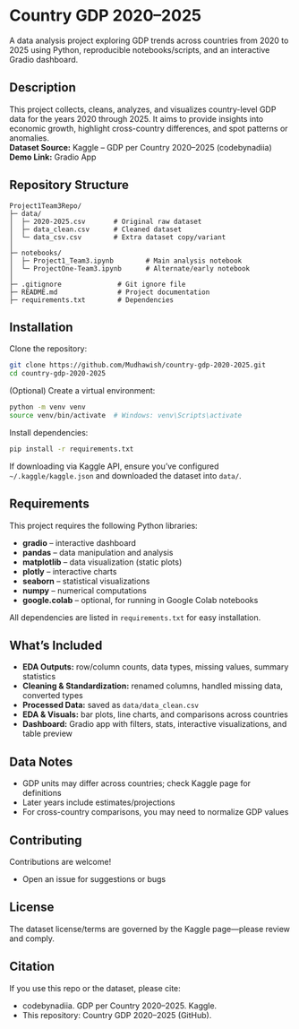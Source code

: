 # Country GDP 2020–2025

A data analysis project exploring GDP trends across countries from 2020 to 2025 using Python, reproducible notebooks/scripts, and an interactive Gradio dashboard.

## Description

This project collects, cleans, analyzes, and visualizes country-level GDP data for the years 2020 through 2025. It aims to provide insights into economic growth, highlight cross-country differences, and spot patterns or anomalies.  
**Dataset Source:** Kaggle – GDP per Country 2020–2025 (codebynadiia)  
**Demo Link:** Gradio App

## Repository Structure

```
Project1Team3Repo/
├─ data/
│  ├─ 2020-2025.csv       # Original raw dataset
│  ├─ data_clean.csv      # Cleaned dataset
│  └─ data_csv.csv        # Extra dataset copy/variant
│
├─ notebooks/
│  ├─ Project1_Team3.ipynb        # Main analysis notebook
│  └─ ProjectOne-Team3.ipynb      # Alternate/early notebook
│
├─ .gitignore              # Git ignore file
├─ README.md               # Project documentation
├─ requirements.txt        # Dependencies

```

## Installation

Clone the repository:
```bash
git clone https://github.com/Mudhawish/country-gdp-2020-2025.git
cd country-gdp-2020-2025
```

(Optional) Create a virtual environment:
```bash
python -m venv venv
source venv/bin/activate  # Windows: venv\Scripts\activate
```

Install dependencies:
```bash
pip install -r requirements.txt
```

If downloading via Kaggle API, ensure you’ve configured `~/.kaggle/kaggle.json` and downloaded the dataset into `data/`.

## Requirements

This project requires the following Python libraries:
- **gradio** – interactive dashboard
- **pandas** – data manipulation and analysis
- **matplotlib** – data visualization (static plots)
- **plotly** – interactive charts
- **seaborn** – statistical visualizations
- **numpy** – numerical computations
- **google.colab** – optional, for running in Google Colab notebooks

All dependencies are listed in `requirements.txt` for easy installation.

## What’s Included

- **EDA Outputs:** row/column counts, data types, missing values, summary statistics
- **Cleaning & Standardization:** renamed columns, handled missing data, converted types
- **Processed Data:** saved as `data/data_clean.csv`
- **EDA & Visuals:** bar plots, line charts, and comparisons across countries
- **Dashboard:** Gradio app with filters, stats, interactive visualizations, and table preview

## Data Notes

- GDP units may differ across countries; check Kaggle page for definitions
- Later years include estimates/projections
- For cross-country comparisons, you may need to normalize GDP values

## Contributing

Contributions are welcome!
- Open an issue for suggestions or bugs

## License

The dataset license/terms are governed by the Kaggle page—please review and comply.

## Citation

If you use this repo or the dataset, please cite:

- codebynadiia. GDP per Country 2020–2025. Kaggle.
- This repository: Country GDP 2020–2025 (GitHub).
